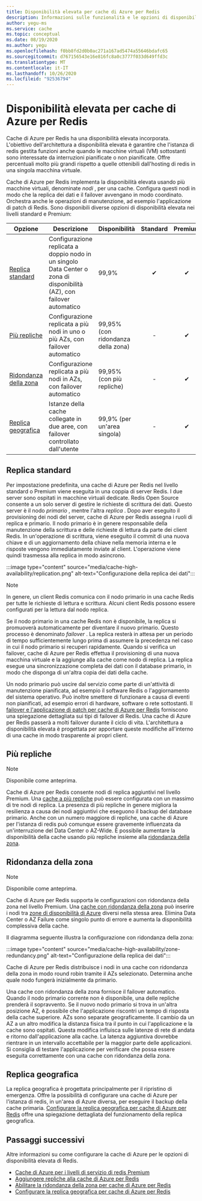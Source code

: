 ```yaml
---
title: Disponibilità elevata per cache di Azure per Redis
description: Informazioni sulle funzionalità e le opzioni di disponibilità elevata di cache di Azure per Redis
author: yegu-ms
ms.service: cache
ms.topic: conceptual
ms.date: 08/19/2020
ms.author: yegu
ms.openlocfilehash: f0bb8fd2d0b0ac271a167ad5474a55646bdafc65
ms.sourcegitcommit: d767156543e16e816fc8a0c3777f033d649ffd3c
ms.translationtype: MT
ms.contentlocale: it-IT
ms.lasthandoff: 10/26/2020
ms.locfileid: "92536794"
---
```

# <a name="high-availability-for-azure-cache-for-redis"></a>Disponibilità elevata per cache di Azure per Redis

Cache di Azure per Redis ha una disponibilità elevata incorporata. L'obiettivo dell'architettura a disponibilità elevata è garantire che l'istanza di redis gestita funzioni anche quando le macchine virtuali (VM) sottostanti sono interessate da interruzioni pianificate o non pianificate. Offre percentuali molto più grandi rispetto a quelle ottenibili dall'hosting di redis in una singola macchina virtuale.

Cache di Azure per Redis implementa la disponibilità elevata usando più macchine virtuali, denominate *nodi* , per una cache. Configura questi nodi in modo che la replica dei dati e il failover avvengano in modo coordinato. Orchestra anche le operazioni di manutenzione, ad esempio l'applicazione di patch di Redis. Sono disponibili diverse opzioni di disponibilità elevata nei livelli standard e Premium:

| Opzione | Descrizione | Disponibilità | Standard | Premium |
| ------------------- | ------- | ------- | :------: | :---: |
| [Replica standard](#standard-replication)| Configurazione replicata a doppio nodo in un singolo Data Center o zona di disponibilità (AZ), con failover automatico | 99,9% |✔|✔|
| [Più repliche](#multiple-replicas) | Configurazione replicata a più nodi in uno o più AZs, con failover automatico | 99,95% (con ridondanza della zona) |-|✔|
| [Ridondanza della zona](#zone-redundancy) | Configurazione replicata a più nodi in AZs, con failover automatico | 99,95% (con più repliche) |-|✔|
| [Replica geografica](#geo-replication) | Istanze della cache collegate in due aree, con failover controllato dall'utente | 99,9% (per un'area singola) |-|✔|

## <a name="standard-replication"></a>Replica standard

Per impostazione predefinita, una cache di Azure per Redis nel livello standard o Premium viene eseguita in una coppia di server Redis. I due server sono ospitati in macchine virtuali dedicate. Redis Open Source consente a un solo server di gestire le richieste di scrittura dei dati. Questo server è il nodo *primario* , mentre l'altra *replica* . Dopo aver eseguito il provisioning dei nodi del server, cache di Azure per Redis assegna i ruoli di replica e primario. Il nodo primario è in genere responsabile della manutenzione della scrittura e delle richieste di lettura da parte dei client Redis. In un'operazione di scrittura, viene eseguito il commit di una nuova chiave e di un aggiornamento della chiave nella memoria interna e le risposte vengono immediatamente inviate al client. L'operazione viene quindi trasmessa alla replica in modo asincrono.

:::image type="content" source="media/cache-high-availability/replication.png" alt-text="Configurazione della replica dei dati":::
   
>[!NOTE]
>In genere, un client Redis comunica con il nodo primario in una cache Redis per tutte le richieste di lettura e scrittura. Alcuni client Redis possono essere configurati per la lettura dal nodo replica.
>
>

Se il nodo primario in una cache Redis non è disponibile, la replica si promuoverà automaticamente per diventare il nuovo primario. Questo processo è denominato *failover* . La replica resterà in attesa per un periodo di tempo sufficientemente lungo prima di assumere la precedenza nel caso in cui il nodo primario si recuperi rapidamente. Quando si verifica un failover, cache di Azure per Redis effettua il provisioning di una nuova macchina virtuale e la aggiunge alla cache come nodo di replica. La replica esegue una sincronizzazione completa dei dati con il database primario, in modo che disponga di un'altra copia dei dati della cache.

Un nodo primario può uscire dal servizio come parte di un'attività di manutenzione pianificata, ad esempio il software Redis o l'aggiornamento del sistema operativo. Può inoltre smettere di funzionare a causa di eventi non pianificati, ad esempio errori di hardware, software o rete sottostanti. Il [failover e l'applicazione di patch per cache di Azure per Redis](cache-failover.md) forniscono una spiegazione dettagliata sui tipi di failover di Redis. Una cache di Azure per Redis passerà a molti failover durante il ciclo di vita. L'architettura a disponibilità elevata è progettata per apportare queste modifiche all'interno di una cache in modo trasparente ai propri client.

## <a name="multiple-replicas"></a>Più repliche

>[!NOTE]
>Disponibile come anteprima.
>
>

Cache di Azure per Redis consente nodi di replica aggiuntivi nel livello Premium. Una [cache a più repliche](cache-how-to-multi-replicas.md) può essere configurata con un massimo di tre nodi di replica. La presenza di più repliche in genere migliora la resilienza a causa dei nodi aggiuntivi che eseguono il backup del database primario. Anche con un numero maggiore di repliche, una cache di Azure per l'istanza di redis può comunque essere gravemente influenzata da un'interruzione del Data Center o AZ-Wide. È possibile aumentare la disponibilità della cache usando più repliche insieme alla [ridondanza della zona](#zone-redundancy).

## <a name="zone-redundancy"></a>Ridondanza della zona

>[!NOTE]
>Disponibile come anteprima.
>
>

Cache di Azure per Redis supporta le configurazioni con ridondanza della zona nel livello Premium. Una [cache con ridondanza della zona](cache-how-to-zone-redundancy.md) può inserire i nodi tra [zone di disponibilità di Azure](../availability-zones/az-overview.md) diversi nella stessa area. Elimina Data Center o AZ Failure come singolo punto di errore e aumenta la disponibilità complessiva della cache.

Il diagramma seguente illustra la configurazione con ridondanza della zona:

:::image type="content" source="media/cache-high-availability/zone-redundancy.png" alt-text="Configurazione della replica dei dati":::
   
Cache di Azure per Redis distribuisce i nodi in una cache con ridondanza della zona in modo round robin tramite il AZs selezionato. Determina anche quale nodo fungerà inizialmente da primario.

Una cache con ridondanza della zona fornisce il failover automatico. Quando il nodo primario corrente non è disponibile, una delle repliche prenderà il sopravvento. Se il nuovo nodo primario si trova in un'altra posizione AZ, è possibile che l'applicazione riscontri un tempo di risposta della cache superiore. AZs sono separate geograficamente. Il cambio da un AZ a un altro modifica la distanza fisica tra il punto in cui l'applicazione e la cache sono ospitati. Questa modifica influisca sulle latenze di rete di andata e ritorno dall'applicazione alla cache. La latenza aggiuntiva dovrebbe rientrare in un intervallo accettabile per la maggior parte delle applicazioni. Si consiglia di testare l'applicazione per verificare che possa essere eseguita correttamente con una cache con ridondanza della zona.

## <a name="geo-replication"></a>Replica geografica

La replica geografica è progettata principalmente per il ripristino di emergenza. Offre la possibilità di configurare una cache di Azure per l'istanza di redis, in un'area di Azure diversa, per eseguire il backup della cache primaria. [Configurare la replica geografica per cache di Azure per Redis](cache-how-to-geo-replication.md) offre una spiegazione dettagliata del funzionamento della replica geografica.

## <a name="next-steps"></a>Passaggi successivi

Altre informazioni su come configurare la cache di Azure per le opzioni di disponibilità elevata di Redis.

* [Cache di Azure per i livelli di servizio di redis Premium](cache-overview.md#service-tiers)
* [Aggiungere repliche alla cache di Azure per Redis](cache-how-to-multi-replicas.md)
* [Abilitare la ridondanza della zona per cache di Azure per Redis](cache-how-to-zone-redundancy.md)
* [Configurare la replica geografica per cache di Azure per Redis](cache-how-to-geo-replication.md)